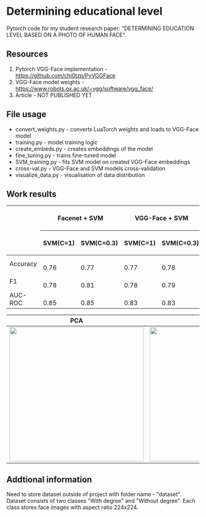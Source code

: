 # Determining educational level
Pytorch code for my student research paper: "DETERMINING EDUCATION LEVEL BASED ON A PHOTO OF HUMAN FACE".


## Resources
1. Pytorch VGG-Face implementation - https://github.com/chi0tzp/PyVGGFace
2. VGG-Face model weights - https://www.robots.ox.ac.uk/~vgg/software/vgg_face/
3. Article - NOT PUBLISHED YET


## File usage
* convert_weights.py - converts LuaTorch weights and loads to VGG-Face model 
* training.py - model training logic
* create_embeds.py - creates embeddings of the model
* fine_tuning.py - trains fine-tuned model 
* SVM_training.py - fits SVM model on created VGG-Face embeddings
* cross-val.py - VGG-Face and SVM models cross-validation 
* visualize_data.py - visualisation of data distribution 


## Work results
<table class="tg">
<thead>
  <tr>
    <th class="tg-c3ow" rowspan="2"></th>
    <th class="tg-c3ow" colspan="2">Facenet + SVM</th>
    <th class="tg-c3ow" colspan="2">VGG-Face + SVM</th>
    <th class="tg-baqh" rowspan="2">Fine-tuned <br>VGG-Face<br>30 epochs</th>
  </tr>
  <tr>
    <th class="tg-c3ow">SVM(C=1)</th>
    <th class="tg-c3ow">SVM(C=0.3)</th>
    <th class="tg-c3ow">SVM(C=1)</th>
    <th class="tg-c3ow">SVM(C=0.3)</th>
  </tr>
</thead>
<tbody>
  <tr>
    <td class="tg-c3ow">Accuracy</td>
    <td class="tg-9wq8">&nbsp;&nbsp;&nbsp;<br>0.76&nbsp;&nbsp;&nbsp;</td>
    <td class="tg-9wq8">&nbsp;&nbsp;&nbsp;<br>0.77&nbsp;&nbsp;&nbsp;</td>
    <td class="tg-9wq8">&nbsp;&nbsp;&nbsp;<br>0.77&nbsp;&nbsp;&nbsp;</td>
    <td class="tg-9wq8">&nbsp;&nbsp;&nbsp;<br>0.78&nbsp;&nbsp;&nbsp;</td>
    <td class="tg-nrix">&nbsp;&nbsp;&nbsp;<br>0.74&nbsp;&nbsp;&nbsp;</td>
  </tr>
  <tr>
    <td class="tg-c3ow">F1</td>
    <td class="tg-9wq8">&nbsp;&nbsp;&nbsp;<br>0.78&nbsp;&nbsp;&nbsp;</td>
    <td class="tg-9wq8">&nbsp;&nbsp;&nbsp;<br>0.81&nbsp;&nbsp;&nbsp;</td>
    <td class="tg-9wq8">&nbsp;&nbsp;&nbsp;<br>0.78&nbsp;&nbsp;&nbsp;</td>
    <td class="tg-9wq8">&nbsp;&nbsp;&nbsp;<br>0.79&nbsp;&nbsp;&nbsp;</td>
    <td class="tg-nrix">&nbsp;&nbsp;&nbsp;<br>0.75&nbsp;&nbsp;&nbsp;</td>
  </tr>
  <tr>
    <td class="tg-baqh">AUC-ROC</td>
    <td class="tg-nrix">&nbsp;&nbsp;&nbsp;<br>0.85&nbsp;&nbsp;&nbsp;</td>
    <td class="tg-nrix">&nbsp;&nbsp;&nbsp;<br>0.85&nbsp;&nbsp;&nbsp;</td>
    <td class="tg-nrix">&nbsp;&nbsp;&nbsp;<br>0.83&nbsp;&nbsp;&nbsp;</td>
    <td class="tg-nrix">&nbsp;&nbsp;&nbsp;<br>0.83&nbsp;&nbsp;&nbsp;</td>
    <td class="tg-nrix">&nbsp;&nbsp;&nbsp;<br>0.84&nbsp;&nbsp;&nbsp;</td>
  </tr>
</tbody>
</table>

| **PCA** | **T-SNE** |
| ------- | --------- |
| <img src="https://user-images.githubusercontent.com/36205247/167295900-846b4da8-cd3f-4375-b854-33d5606792b2.png" width="350"> | <img src="https://user-images.githubusercontent.com/36205247/167295905-938d8356-3b60-498c-99b6-73b22189eff3.png" width="350">


## Addtional information
Need to store dataset outside of project with folder name - "dataset". Dataset consists of two classes "With degree" and "Without degree".
Each class stores face images with aspect ratio 224x224. 
